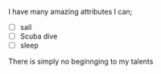 I have many amazing attributes I can;
- [ ] sail
- [ ] Scuba dive
- [ ] sleep

There is simply no beginnging to my talents
